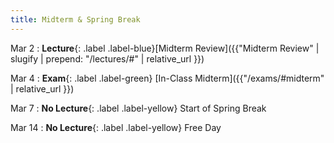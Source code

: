 ```yaml
---
title: Midterm & Spring Break
---
```


Mar 2
: **Lecture**{: .label .label-blue}[Midterm Review]({{"Midterm Review" | slugify | prepend: "/lectures/#" | relative_url }})

Mar 4
: **Exam**{: .label .label-green} [In-Class Midterm]({{"/exams/#midterm" | relative_url }})

Mar 7
: **No Lecture**{: .label .label-yellow} Start of Spring Break

Mar 14
: **No Lecture**{: .label .label-yellow} Free Day
